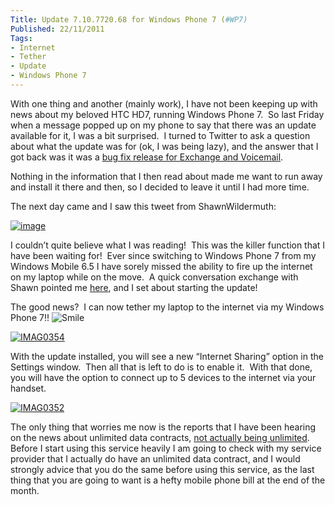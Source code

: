```yaml
---
Title: Update 7.10.7720.68 for Windows Phone 7 (#WP7)
Published: 22/11/2011
Tags:
- Internet
- Tether
- Update
- Windows Phone 7
---
```


With one thing and another (mainly work), I have not been keeping up with news about my beloved HTC HD7, running Windows Phone 7.  So last Friday when a message popped up on my phone to say that there was an update available for it, I was a bit surprised.  I turned to Twitter to ask a question about what the update was for (ok, I was being lazy), and the answer that I got back was it was a [bug fix release for Exchange and Voicemail](http://www.winrumors.com/microsoft-rolling-out-windows-phone-update-to-fix-exchange-and-voicemail-bugs/).

Nothing in the information that I then read about made me want to run away and install it there and then, so I decided to leave it until I had more time.

The next day came and I saw this tweet from ShawnWildermuth:

[![image](http://www.gep13.co.uk/blog/wp-content/uploads/2011/11/image1.png)](https://twitter.com/#!/ShawnWildermuth/status/137623103256793088)

I couldn’t quite believe what I was reading!  This was the killer function that I have been waiting for!  Ever since switching to Windows Phone 7 from my Windows Mobile 6.5 I have sorely missed the ability to fire up the internet on my laptop while on the move.  A quick conversation exchange with Shawn pointed me [here](http://www.wpcentral.com/updates-out-htc-hd7-mozart-and-samsung-focus-bringing-tethering-many), and I set about starting the update!

The good news?  I can now tether my laptop to the internet via my Windows Phone 7!! ![Smile](http://www.gep13.co.uk/blog/wp-content/uploads/2011/11/wlEmoticon-smile1.png)

[![IMAG0354](http://www.gep13.co.uk/blog/wp-content/uploads/2011/11/IMAG0354_thumb.jpg)](http://www.gep13.co.uk/blog/wp-content/uploads/2011/11/IMAG0354.jpg)

With the update installed, you will see a new “Internet Sharing” option in the Settings window.  Then all that is left to do is to enable it.  With that done, you will have the option to connect up to 5 devices to the internet via your handset.

[![IMAG0352](http://www.gep13.co.uk/blog/wp-content/uploads/2011/11/IMAG0352_thumb.jpg)](http://www.gep13.co.uk/blog/wp-content/uploads/2011/11/IMAG0352.jpg)

The only thing that worries me now is the reports that I have been hearing on the news about unlimited data contracts, [not actually being unlimited](http://www.guardian.co.uk/technology/blog/2011/nov/22/mobile-web-users-unlimited-data-caps).  Before I start using this service heavily I am going to check with my service provider that I actually do have an unlimited data contract, and I would strongly advice that you do the same before using this service, as the last thing that you are going to want is a hefty mobile phone bill at the end of the month.

